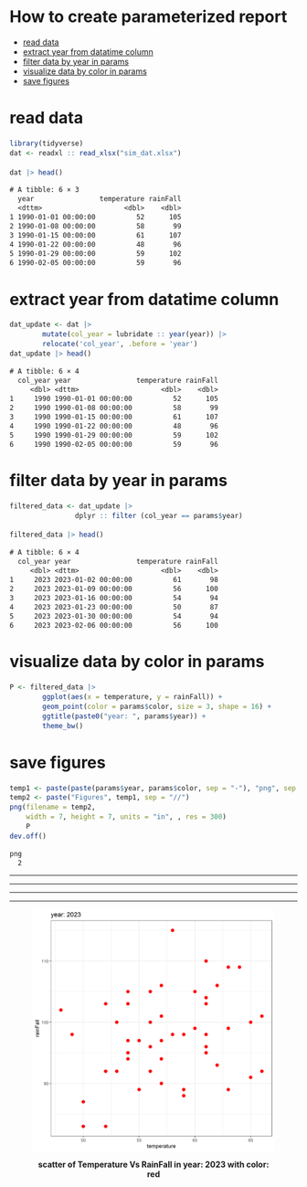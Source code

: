 # How to create parameterized report


- [read data](#read-data)
- [extract year from datatime
  column](#extract-year-from-datatime-column)
- [filter data by year in params](#filter-data-by-year-in-params)
- [visualize data by color in
  params](#visualize-data-by-color-in-params)
- [save figures](#save-figures)

# read data

``` r
library(tidyverse)
dat <- readxl :: read_xlsx("sim_dat.xlsx")

dat |> head()
```

    # A tibble: 6 × 3
      year                temperature rainFall
      <dttm>                    <dbl>    <dbl>
    1 1990-01-01 00:00:00          52      105
    2 1990-01-08 00:00:00          58       99
    3 1990-01-15 00:00:00          61      107
    4 1990-01-22 00:00:00          48       96
    5 1990-01-29 00:00:00          59      102
    6 1990-02-05 00:00:00          59       96

# extract year from datatime column

``` r
dat_update <- dat |> 
        mutate(col_year = lubridate :: year(year)) |> 
        relocate('col_year', .before = 'year') 
dat_update |> head()
```

    # A tibble: 6 × 4
      col_year year                temperature rainFall
         <dbl> <dttm>                    <dbl>    <dbl>
    1     1990 1990-01-01 00:00:00          52      105
    2     1990 1990-01-08 00:00:00          58       99
    3     1990 1990-01-15 00:00:00          61      107
    4     1990 1990-01-22 00:00:00          48       96
    5     1990 1990-01-29 00:00:00          59      102
    6     1990 1990-02-05 00:00:00          59       96

# filter data by year in params

``` r
filtered_data <- dat_update |> 
                dplyr :: filter (col_year == params$year) 

filtered_data |> head()
```

    # A tibble: 6 × 4
      col_year year                temperature rainFall
         <dbl> <dttm>                    <dbl>    <dbl>
    1     2023 2023-01-02 00:00:00          61       98
    2     2023 2023-01-09 00:00:00          56      100
    3     2023 2023-01-16 00:00:00          54       94
    4     2023 2023-01-23 00:00:00          50       87
    5     2023 2023-01-30 00:00:00          54       94
    6     2023 2023-02-06 00:00:00          56      100

# visualize data by color in params

``` r
P <- filtered_data |> 
        ggplot(aes(x = temperature, y = rainFall)) + 
        geom_point(color = params$color, size = 3, shape = 16) + 
        ggtitle(paste0("year: ", params$year)) + 
        theme_bw() 
```

# save figures

``` r
temp1 <- paste(paste(params$year, params$color, sep = "-"), "png", sep = ".")
temp2 <- paste("Figures", temp1, sep = "//")
png(filename = temp2, 
    width = 7, height = 7, units = "in", , res = 300)
    P 
dev.off()
```

    png 
      2 

------------------------------------------------------------------------

------------------------------------------------------------------------

------------------------------------------------------------------------

<!-- ![](Figures//2023-red.png) -->

------------------------------------------------------------------------

<figure>
<img src = Figures//2023-red.png align = "center">
<figcaption>
<b>
<p style="text-align: center;">
scatter of Temperature Vs RainFall in year: 2023 with color: red </b>
</p>
</figcaption>
</figure>
